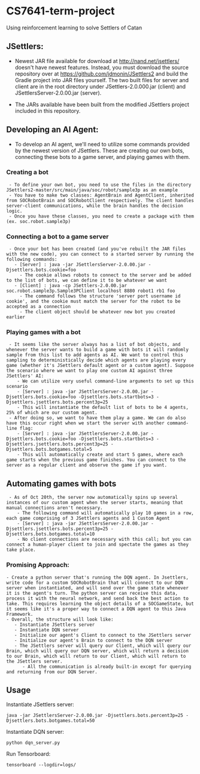 # CS7641-term-project
Using reinforcement learning to solve Settlers of Catan

## JSettlers:

  - Newest JAR file available for download at http://nand.net/jsettlers/ doesn't have newest features. Instead, you must download the source repository over at https://github.com/jdmonin/JSettlers2 and build the Gradle project into JAR files yourself. The two built files for server and client are in the root directory under JSettlers-2.0.000.jar (client) and JSettlersServer-2.0.00.jar (server).
  
  - The JARs available have been built from the modified JSettlers project included in this repository. 
  
## Developing an AI Agent:
  - To develop an AI agent, we'll need to utilize some commands provided by the newest version of JSettlers. These are creating our own bots, connecting these bots to a game server, and playing games with them. 

### Creating a bot
     - To define your own bot, you need to use the files in the directory JSettlers2-master/src/main/java/soc/robot/sample3p as an example
     - You have to make two classes: AgentBrain and AgentClient, inherited from SOCRobotBrain and SOCRobotClient respectively. The client handles server-client communications, while the brain handles the decision logic. 
     - Once you have these classes, you need to create a package with them (ex. soc.robot.sample3p)
     
### Connecting a bot to a game server
     - Once your bot has been created (and you've rebuilt the JAR files with the new code), you can connect to a started server by running the following commands:
       - [Server] : java -jar JSettlersServer-2.0.00.jar -Djsettlers.bots.cookie=foo
         - The cookie allows robots to connect to the server and be added to the list of bots, we can define it to be whatever we want
       - [Client] : java -cp JSettlers-2.0.00.jar soc.robot.sample3p.Sample3PClient localhost 8880 robot1 rb1 foo
         - The command follows the structure 'server port username id cookie', and the cookie must match the server for the robot to be accepted as a connection
         - The client object should be whatever new bot you created earlier
         
### Playing games with a bot
     - It seems like the server always has a list of bot objects, and whenever the server wants to build a game with bots it will randomly sample from this list to add agents as AI. We want to control this sampling to deterministically decide which agents are playing every game (whether it's JSettlers default agent or a custom agent). Suppose the scenario where we want to play one custom AI against three JSettlers' AI:
        - We can utilize very useful command-line arguments to set up this scenario
        - [Server] : java -jar JSettlersServer-2.0.00.jar -Djsettlers.bots.cookie=foo -Djsettlers.bots.startbots=3 -Djsettlers.jsettlers.bots.percent3p=25
        - This will instantiate the default list of bots to be 4 agents, 25% of which are our custom agent.
     - After doing so, we want to have them play a game. We can do also have this occur right when we start the server with another command-line flag: 
        - [Server] : java -jar JSettlersServer-2.0.00.jar -Djsettlers.bots.cookie=foo -Djsettlers.bots.startbots=3 -Djsettlers.jsettlers.bots.percent3p=25 -Djsettlers.bots.botgames.total=5
        - This will automatically create and start 5 games, where each game starts when the previous game finishes. You can connect to the server as a regular client and observe the game if you want.
        
        
        
## Automating games with bots
     - As of Oct 20th, the server now automatically spins up several instances of our custom agent when the server starts, meaning that manual connections aren't necessary.
        - The following command will automatically play 10 games in a row, each game comprising of 3 JSettlers agents and 1 Custom Agent
        - [Server] : java -jar JSettlersServer-2.0.00.jar -Djsettlers.jsettlers.bots.percent3p=25 -Djsettlers.bots.botgames.total=10
        - No client connections are necessary with this call; but you can connect a human-player client to join and spectate the games as they take place.
        
        
### Promising Approach:

    - Create a python server that's running the DQN agent. In Jsettlers, write code for a custom SOCRobotBrain that will connect to our DQN server when instantiated, and will send over the game state whenever it is the agent's turn. The python server can receive this data, process it with the neural network, and send back the best action to take. This requires learning the object details of a SOCGameState, but it seems like it's a proper way to connect a DQN agent to this Java Framework.
    - Overall, the structure will look like:
       - Instantiate JSettlers server
       - Instantiate DQN server
       - Initialize our agent's Client to connect to the JSettlers server
       - Initialize our agent's Brain to connect to the DQN server
       - The JSettlers server will query our Client, which will query our Brain, which will query our DQN server, which will return a decision to our Brain, which will return to our Client, which will return to the JSettlers server.
          - All the communication is already built-in except for querying and returning from our DQN Server.
          
          
## Usage

Instantiate JSettlers server:

```
java -jar JSettlersServer-2.0.00.jar -Djsettlers.bots.percent3p=25 -Djsettlers.bots.botgames.total=50
```

Instantiate DQN server:

```
python dqn_server.py
```

Run Tensorboard:

```
tensorboard --logdir=logs/
```
